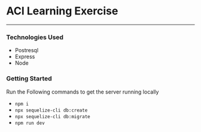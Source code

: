 # ACI Learning Exercise

---

### Technologies Used

- Postresql
- Express
- Node

### Getting Started

Run the Following commands to get the server running locally

- `npm i`
- `npx sequelize-cli db:create`
- `npx sequelize-cli db:migrate`
- `npm run dev`
